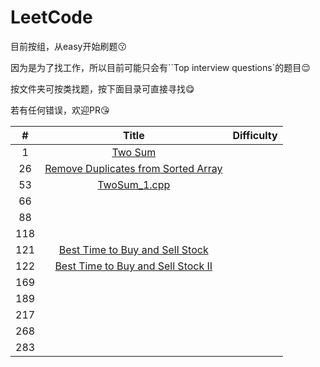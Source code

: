 # LeetCode
目前按组，从easy开始刷题😗

因为是为了找工作，所以目前可能只会有``Top interview questions`的题目😌

按文件夹可按类找题，按下面目录可直接寻找😋

若有任何错误，欢迎PR😘

|  #   |                            Title                             | Difficulty |
| :--: | :----------------------------------------------------------: | :--------: |
|  1   | [Two Sum](https://github.com/dufuhang/LeetCode/blob/master/Array/TwoSum_1.cpp) |            |
|  26  | [Remove Duplicates from Sorted Array](https://github.com/dufuhang/LeetCode/blob/master/Array/RemoveDuplicatesfromSortedArray_26.cpp) |            |
|  53  |                 [TwoSum_1.cpp](TwoSum_1.cpp)                 |            |
|  66  |                             []()                             |            |
|  88  |                             []()                             |            |
| 118  |                             []()                             |            |
| 121  | [Best Time to Buy and Sell Stock](https://github.com/dufuhang/LeetCode/blob/master/Array/BestTimetoBuyandSellStock_121.cpp) |            |
| 122  | [Best Time to Buy and Sell Stock II](https://github.com/dufuhang/LeetCode/blob/master/Array/BestTimetoBuyandSellStock%20II_122.cpp) |            |
| 169  |                             []()                             |            |
| 189  |                             []()                             |            |
| 217  |                             []()                             |            |
| 268  |                             []()                             |            |
| 283  |                             []()                             |            |

